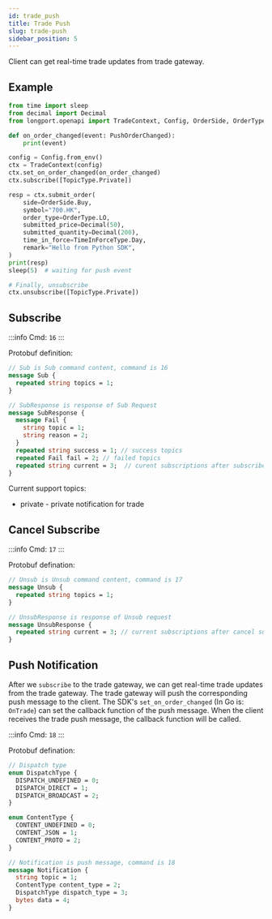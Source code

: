 ```yaml
---
id: trade_push
title: Trade Push
slug: trade-push
sidebar_position: 5
---
```


Client can get real-time trade updates from trade gateway.

## Example

```python
from time import sleep
from decimal import Decimal
from longport.openapi import TradeContext, Config, OrderSide, OrderType, TimeInForceType, PushOrderChanged, TopicType

def on_order_changed(event: PushOrderChanged):
    print(event)

config = Config.from_env()
ctx = TradeContext(config)
ctx.set_on_order_changed(on_order_changed)
ctx.subscribe([TopicType.Private])

resp = ctx.submit_order(
    side=OrderSide.Buy,
    symbol="700.HK",
    order_type=OrderType.LO,
    submitted_price=Decimal(50),
    submitted_quantity=Decimal(200),
    time_in_force=TimeInForceType.Day,
    remark="Hello from Python SDK",
)
print(resp)
sleep(5)  # waiting for push event

# Finally, unsubscribe
ctx.unsubscribe([TopicType.Private])
```

## Subscribe

<SDKLinks title={false} module="trade" klass="TradeContext" method="subscribe" />

:::info
Cmd: `16`
:::

Protobuf definition:

```protobuf
// Sub is Sub command content, command is 16
message Sub {
  repeated string topics = 1;
}

// SubResponse is response of Sub Request
message SubResponse {
  message Fail {
    string topic = 1;
    string reason = 2;
  }
  repeated string success = 1; // success topics
  repeated Fail fail = 2; // failed topics
  repeated string current = 3;  // curent subscriptions after subscribe
}
```

Current support topics:

- private - private notification for trade

## Cancel Subscribe

<SDKLinks title={false} module="trade" klass="TradeContext" method="unsubscribe" />

:::info
Cmd: `17`
:::

Protobuf defination:

```protobuf
// Unsub is Unsub command content, command is 17
message Unsub {
  repeated string topics = 1;
}

// UnsubResponse is response of Unsub request
message UnsubResponse {
  repeated string current = 3; // current subscriptions after cancel subscribe
}
```

## Push Notification

After we `subscribe` to the trade gateway, we can get real-time trade updates from the trade gateway. The trade gateway will push the corresponding push message to the client. The SDK's `set_on_order_changed` (In Go is: `OnTrade`) can set the callback function of the push message. When the client receives the trade push message, the callback function will be called.

<SDKLinks title={false} module="trade" klass="TradeContext" method="set_on_order_changed" go="OnTrade" />

:::info
Cmd: `18`
:::

Protobuf defination:

```protobuf
// Dispatch type
enum DispatchType {
  DISPATCH_UNDEFINED = 0;
  DISPATCH_DIRECT = 1;
  DISPATCH_BROADCAST = 2;
}

enum ContentType {
  CONTENT_UNDEFINED = 0;
  CONTENT_JSON = 1;
  CONTENT_PROTO = 2;
}

// Notification is push message, command is 18
message Notification {
  string topic = 1;
  ContentType content_type = 2;
  DispatchType dispatch_type = 3;
  bytes data = 4;
}
```
